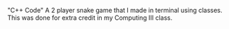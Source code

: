 "C++ Code"
A 2 player snake game that I made in terminal using classes.
This was done for extra credit in my Computing III class.
